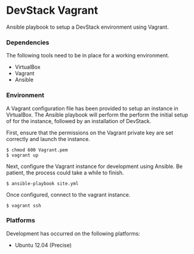 # DevStack Vagrant

Ansible playbook to setup a DevStack environment using Vagrant.

### Dependencies

The following tools need to be in place for a working environment.

* VirtualBox
* Vagrant
* Ansible


### Environment

A Vagrant configuration file has been provided to setup an instance in VirtualBox. The Ansible playbook will perform the perform the initial setup of for the instance, followed by an installation of DevStack.

First, ensure that the permissions on the Vagrant private key are set correctly and launch the instance.

    $ chmod 600 Vagrant.pem
    $ vagrant up

Next, configure the Vagrant instance for development using Ansible. Be patient, the process could take a while to finish.

    $ ansible-playbook site.yml

Once configured, connect to the vagrant instance.

    $ vagrant ssh


### Platforms

Development has occurred on the following platforms:

* Ubuntu 12.04 (Precise)
